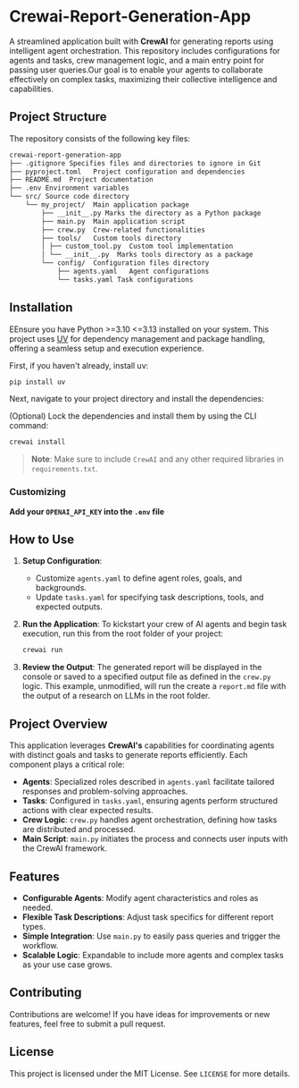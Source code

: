 # Crewai-Report-Generation-App

A streamlined application built with **CrewAI** for generating reports using intelligent agent orchestration. This repository includes configurations for agents and tasks, crew management logic, and a main entry point for passing user queries.Our goal is to enable your agents to collaborate effectively on complex tasks, maximizing their collective intelligence and capabilities.

## Project Structure

The repository consists of the following key files:

```bash
crewai-report-generation-app
├── .gitignore Specifies files and directories to ignore in Git
├── pyproject.toml   Project configuration and dependencies
├── README.md  Project documentation
├── .env Environment variables
└── src/ Source code directory
    └── my_project/  Main application package
        ├── __init__.py Marks the directory as a Python package
        ├── main.py  Main application script
        ├── crew.py  Crew-related functionalities
        ├── tools/   Custom tools directory
        │ ├── custom_tool.py  Custom tool implementation
        │ └── __init__.py  Marks tools directory as a package
        └── config/  Configuration files directory
            ├── agents.yaml   Agent configurations
            └── tasks.yaml Task configurations
```

## Installation

EEnsure you have Python >=3.10 <=3.13 installed on your system. This project uses [UV](https://docs.astral.sh/uv/) for dependency management and package handling, offering a seamless setup and execution experience.

First, if you haven't already, install uv:

```bash
pip install uv
```

Next, navigate to your project directory and install the dependencies:

(Optional) Lock the dependencies and install them by using the CLI command:
```bash
crewai install
```

> **Note**: Make sure to include `CrewAI` and any other required libraries in `requirements.txt`.

### Customizing

**Add your `OPENAI_API_KEY` into the `.env` file**

## How to Use

1. **Setup Configuration**:
   - Customize `agents.yaml` to define agent roles, goals, and backgrounds.
   - Update `tasks.yaml` for specifying task descriptions, tools, and expected outputs.

2. **Run the Application**:
   To kickstart your crew of AI agents and begin task execution, run this from the root folder of your project:

   ```bash
   crewai run
   ```

3. **Review the Output**:
   The generated report will be displayed in the console or saved to a specified output file as defined in the `crew.py` logic.
   This example, unmodified, will run the create a `report.md` file with the output of a research on LLMs in the root folder.

## Project Overview

This application leverages **CrewAI's** capabilities for coordinating agents with distinct goals and tasks to generate reports efficiently. Each component plays a critical role:

- **Agents**: Specialized roles described in `agents.yaml` facilitate tailored responses and problem-solving approaches.
- **Tasks**: Configured in `tasks.yaml`, ensuring agents perform structured actions with clear expected results.
- **Crew Logic**: `crew.py` handles agent orchestration, defining how tasks are distributed and processed.
- **Main Script**: `main.py` initiates the process and connects user inputs with the CrewAI framework.

## Features

- **Configurable Agents**: Modify agent characteristics and roles as needed.
- **Flexible Task Descriptions**: Adjust task specifics for different report types.
- **Simple Integration**: Use `main.py` to easily pass queries and trigger the workflow.
- **Scalable Logic**: Expandable to include more agents and complex tasks as your use case grows.

## Contributing

Contributions are welcome! If you have ideas for improvements or new features, feel free to submit a pull request.

## License

This project is licensed under the MIT License. See `LICENSE` for more details.
